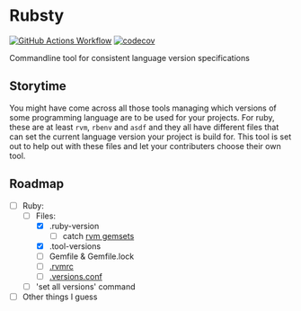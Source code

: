 # Rubsty

[![GitHub Actions Workflow](https://github.com/3wille/rubsty/workflows/Tests/badge.svg)](https://github.com/3wille/rubsty/actions)
[![codecov](https://codecov.io/gh/3wille/rubsty/branch/main/graph/badge.svg?token=25STMW403D)](https://codecov.io/gh/3wille/rubsty)

Commandline tool for consistent language version specifications

## Storytime
You might have come across all those tools managing which versions of some programming language are to be used for your projects.
For ruby, these are at least ``rvm``, ``rbenv`` and ``asdf`` and they all have different files that can set the current language version your project is build for.
This tool is set out to help out with these files and let your contributers choose their own tool.

## Roadmap

- [ ] Ruby:
  - [ ] Files:
    - [x] .ruby-version
        - [ ] catch [rvm gemsets](https://rvm.io/workflow/projects#project-file-ruby-version)
    - [x] .tool-versions
    - [ ] Gemfile & Gemfile.lock
    - [ ] [.rvmrc](https://rvm.io/workflow/projects#project-file-rvmrc)
    - [ ] [.versions.conf](https://rvm.io/workflow/projects#project-file-versionsconf)
  - [ ] 'set all versions' command
- [ ] Other things I guess
